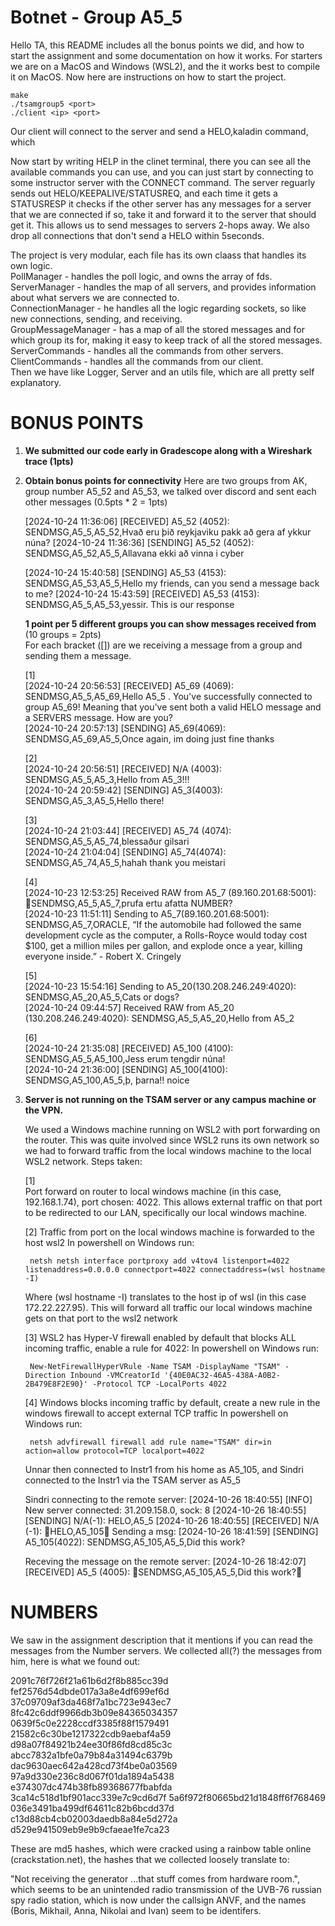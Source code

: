 # Botnet - Group A5_5
Hello TA, this README includes all the bonus points we did, and how to start the assignment and some documentation on how it works. For starters we are on a MacOS and Windows (WSL2), and the it works
best to compile it on MacOS. Now here are instructions on how to start the project.

```
make
./tsamgroup5 <port>
./client <ip> <port>
```

Our client will connect to the server and send a HELO,kaladin command, which 

Now start by writing HELP in the clinet terminal, there you can see all the available commands you can use, and you can just start by connecting to some instructor server with the CONNECT command.
The server reguarly sends out HELO/KEEPALIVE/STATUSREQ, and each time it gets a STATUSRESP it checks if the other server has any messages for a server that we are connected if so, take 
it and forward it to the server that should get it. This allows us to send messages to servers 2-hops away. We also drop all connections that don't send a HELO within 5seconds.

The project is very modular, each file has its own claass that handles its own logic.  
PollManager - handles the poll logic, and owns the array of fds.  
ServerManager - handles the map of all servers, and provides information about what servers we are connected to.  
ConnectionManager - he handles all the logic regarding sockets, so like new connections, sending, and receiving.  
GroupMessageManager - has a map of all the stored messages and for which group its for, making it easy to keep track of all the stored messages.  
ServerCommands - handles all the commands from other servers.    
ClientCommands - handles all the commands from our client.  
Then we have like Logger, Server and an utils file, which are all pretty self explanatory.  


# BONUS POINTS
1. **We submitted our code early in Gradescope along with a Wireshark trace (1pts)**
2. **Obtain bonus points for connectivity**
    Here are two groups from AK, group number A5_52 and A5_53, we talked over discord and sent each other messages (0.5pts * 2 = 1pts)

    [2024-10-24 11:36:06] [RECEIVED] A5_52 (4052): SENDMSG,A5_5,A5_52,Hvað eru þið reykjaviku pakk að gera af ykkur núna?
    [2024-10-24 11:36:36] [SENDING] A5_52 (4052): SENDMSG,A5_52,A5_5,Allavana ekki að vinna i cyber
    
    [2024-10-24 15:40:58] [SENDING] A5_53 (4153): SENDMSG,A5_53,A5_5,Hello my friends, can you send a message back to me?
    [2024-10-24 15:43:59] [RECEIVED] A5_53 (4153): SENDMSG,A5_5,A5_53,yessir. This is our response

    **1 point per 5 different groups you can show messages received from** (10 groups = 2pts)  
    For each bracket ([]) are we receiving a message from a group and sending them a message.
   
    [1]  
    [2024-10-24 20:56:53] [RECEIVED] A5_69 (4069): SENDMSG,A5_5,A5_69,Hello A5_5 . You've successfully connected to group A5_69! Meaning that you've       sent both a valid HELO message and a SERVERS message. How are you?  
    [2024-10-24 20:57:13] [SENDING] A5_69(4069): SENDMSG,A5_69,A5_5,Once again, im doing just fine thanks  

    [2]  
        [2024-10-24 20:56:51] [RECEIVED] N/A (4003): SENDMSG,A5_5,A5_3,Hello from A5_3!!!  
        [2024-10-24 20:59:42] [SENDING] A5_3(4003): SENDMSG,A5_3,A5_5,Hello there!  

    [3]  
        [2024-10-24 21:03:44] [RECEIVED] A5_74 (4074): SENDMSG,A5_5,A5_74,blessaður gilsari  
        [2024-10-24 21:04:04] [SENDING] A5_74(4074): SENDMSG,A5_74,A5_5,hahah thank you meistari

    [4]  
        [2024-10-23 12:53:25] Received RAW from A5_7 (89.160.201.68:5001): SENDMSG,A5_5,A5_7,prufa ertu afatta NUMBER?  
        [2024-10-23 11:51:11] Sending to A5_7(89.160.201.68:5001): SENDMSG,A5_7,ORACLE,
        “If the automobile had followed the same development cycle as the computer, a Rolls-Royce 
         would today cost $100, get a million miles per gallon, and explode once a year, killing 
         everyone inside.”
        - Robert X. Cringely  

    [5]  
        [2024-10-23 15:54:16] Sending to A5_20(130.208.246.249:4020): SENDMSG,A5_20,A5_5,Cats or dogs?  
        [2024-10-24 09:44:57] Received RAW from A5_20 (130.208.246.249:4020): SENDMSG,A5_5,A5_20,Hello from A5_2  

    [6]  
        [2024-10-24 21:35:08] [RECEIVED] A5_100 (4100): SENDMSG,A5_5,A5_100,Jess erum tengdir núna!  
        [2024-10-24 21:36:00] [SENDING] A5_100(4100): SENDMSG,A5_100,A5_5,þ, þarna!! noice  

3. **Server is not running on the TSAM server or any campus machine or the VPN.**
   
    We used a Windows machine running on WSL2 with port forwarding on the router. This was quite involved since WSL2 runs its own network so we had to
    forward traffic from the local windows machine to the local WSL2 network. Steps taken:
    
    [1]  
    Port forward on router to local windows machine (in this case, 192.168.1.74), port chosen: 4022.
    This allows external traffic on that port to be redirected to our LAN, specifically our local windows machine.

    [2]
    Traffic from port on the local windows machine is forwarded to the host wsl2
    In powershell on Windows run:
   
        netsh netsh interface portproxy add v4tov4 listenport=4022 listenaddress=0.0.0.0 connectport=4022 connectaddress=(wsl hostname -I)
   
    Where (wsl hostname -I) translates to the host ip of wsl (in this case 172.22.227.95).
    This will forward all traffic our local windows machine gets on that port to the wsl2 network

    [3]
    WSL2 has Hyper-V firewall enabled by default that blocks ALL incoming traffic, enable a rule for 4022:
    In powershell on Windows run:

        New-NetFirewallHyperVRule -Name TSAM -DisplayName "TSAM" -Direction Inbound -VMCreatorId '{40E0AC32-46A5-438A-A0B2-2B479E8F2E90}' -Protocol TCP -LocalPorts 4022
    
    [4]
    Windows blocks incoming traffic by default, create a new rule in the windows firewall to accept external TCP traffic
    In powershell on Windows run:

        netsh advfirewall firewall add rule name="TSAM" dir=in action=allow protocol=TCP localport=4022
        
    Unnar then connected to Instr1 from his home as A5_105, and Sindri connected to the Instr1 via the TSAM server as A5_5

    Sindri connecting to the remote server:
    [2024-10-26 18:40:55] [INFO] New server connected: 31.209.158.0, sock: 8
    [2024-10-26 18:40:55] [SENDING] N/A(-1): HELO,A5_5
    [2024-10-26 18:40:55] [RECEIVED] N/A (-1): HELO,A5_105
    Sending a msg:
    [2024-10-26 18:41:59] [SENDING] A5_105(4022): SENDMSG,A5_105,A5_5,Did this work?

    Receving the message on the remote server:
    [2024-10-26 18:42:07] [RECEIVED] A5_5 (4005): SENDMSG,A5_105,A5_5,Did this work?

# NUMBERS
We saw in the assignment description that it mentions if you can read the messages from the Number servers. We collected all(?) the messages from him, here is what we found out:

2091c76f726f21a61b6d2f8b885cc39d
fef2576d54dbde017a3a8e4df699ef6d
37c09709af3da468f7a1bc723e943ec7
8fc42c6ddf9966db3b09e84365034357
0639f5c0e2228ccdf3385f88f1579491
21582c6c30be1217322cdb9aebaf4a59
d98a07f84921b24ee30f86fd8cd85c3c
abcc7832a1bfe0a79b84a31494c6379b
dac9630aec642a428cd73f4be0a03569
97a9d330e236c8d067f01da1894a5438
e374307dc474b38fb89368677fbabfda
3ca14c518d1bf901acc339e7c9cd6d7f
5a6f972f80665bd21d1848ff6f768469
036e3491ba499df64611c82b6bcdd37d
c13d88cb4cb02003daedb8a84e5d272a
d529e941509eb9e9b9cfaeae1fe7ca23

These are md5 hashes, which were cracked using a rainbow table online (crackstation.net), the hashes that we collected loosely translate to:

"Not receiving the generator ...that stuff comes from hardware room.", which seems to be an unintended radio transmission of the UVB-76
russian spy radio station, which is now under the callsign ANVF, and the names (Boris, Mikhail, Anna, Nikolai and Ivan) seem to be identifers.


